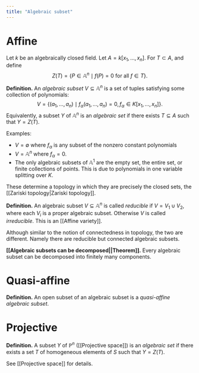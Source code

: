 ```yaml
---
title: "Algebraic subset"
---
```


# Affine

Let $k$ be an algebraically closed field. Let $A=k[x_1,\dots,x_n]$. For $T\subset A$, and define $$Z(T)=\{P\in \mathbb{A}^n\mid f(P)=0 \text{ for all } f\in T\}.$$

**Definition.** An _algebraic subset_ $V\subseteq\mathbb{A}^n$ is a set of tuples satisfying some collection of polynomials:
$$
V=\{(a_1,\dots,a_n)\mid f_\alpha(a_1,\dots,a_n)=0, f_\alpha\in K[x_1,\dots,x_n]\}.
$$
Equivalently, a subset $Y$ of $\mathbb{A}^n$ is an _algebraic set_ if there exists $T\subseteq A$ such that $Y=Z(T)$.

Examples:
- $V=\emptyset$ where $f_\alpha$ is any subset of the nonzero constant polynomials
- $V=\mathbb{A}^n$ where $f_\alpha=0$. 
- The only algebraic subsets of $\mathbb{A}^1$ are the empty set, the entire set, or finite collections of points. This is due to polynomials in one variable splitting over $K$.

These determine a topology in which they are precisely the closed sets, the [[Zariski topology|Zariski topology]].

**Definition.** An algebraic subset $V\subseteq\mathbb{A}^n$ is called _reducible_ if $V=V_1\cup V_2$, where each $V_i$ is a proper algebraic subset. Otherwise $V$ is called _irreducible_. This is an [[Affine variety]].

Although similar to the notion of connectedness in topology, the two are different. Namely there are reducible but connected algebraic subsets.

**[[Algebraic subsets can be decomposed||Theorem]].** Every algebraic subset can be decomposed into finitely many components.

# Quasi-affine
**Definition.** An open subset of an algebraic subset is a _quasi-affine algebraic subset_.

# Projective
**Definition.** A subset $Y$ of $\mathbb{P}^n$ ([[Projective space]]) is an *algebraic set* if there exists a set $T$ of homogeneous elements of $S$ such that $Y=Z(T)$. 

See [[Projective space]] for details.